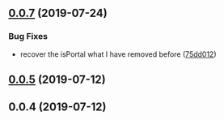 ## [0.0.7](https://github.com/nu-system/vue-dialog/compare/v0.0.5...v0.0.7) (2019-07-24)


### Bug Fixes

* recover the isPortal what I have removed before ([75dd012](https://github.com/nu-system/vue-dialog/commit/75dd012))



## [0.0.5](https://github.com/nu-system/vue-dialog/compare/v0.0.4...v0.0.5) (2019-07-12)



## 0.0.4 (2019-07-12)




